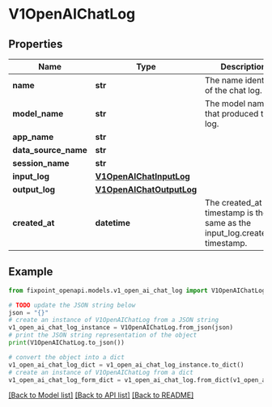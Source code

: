 # V1OpenAIChatLog


## Properties

Name | Type | Description | Notes
------------ | ------------- | ------------- | -------------
**name** | **str** | The name identifer of the chat log. | [optional] 
**model_name** | **str** | The model name that produced the log. | [optional] 
**app_name** | **str** |  | [optional] 
**data_source_name** | **str** |  | [optional] 
**session_name** | **str** |  | [optional] 
**input_log** | [**V1OpenAIChatInputLog**](V1OpenAIChatInputLog.md) |  | [optional] 
**output_log** | [**V1OpenAIChatOutputLog**](V1OpenAIChatOutputLog.md) |  | [optional] 
**created_at** | **datetime** | The created_at timestamp is the same as the input_log.created_at timestamp. | [optional] 

## Example

```python
from fixpoint_openapi.models.v1_open_ai_chat_log import V1OpenAIChatLog

# TODO update the JSON string below
json = "{}"
# create an instance of V1OpenAIChatLog from a JSON string
v1_open_ai_chat_log_instance = V1OpenAIChatLog.from_json(json)
# print the JSON string representation of the object
print(V1OpenAIChatLog.to_json())

# convert the object into a dict
v1_open_ai_chat_log_dict = v1_open_ai_chat_log_instance.to_dict()
# create an instance of V1OpenAIChatLog from a dict
v1_open_ai_chat_log_form_dict = v1_open_ai_chat_log.from_dict(v1_open_ai_chat_log_dict)
```
[[Back to Model list]](../README.md#documentation-for-models) [[Back to API list]](../README.md#documentation-for-api-endpoints) [[Back to README]](../README.md)


